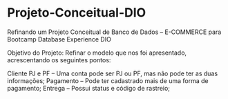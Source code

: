 # Projeto-Conceitual-DIO
 Refinando um Projeto Conceitual de Banco de Dados – E-COMMERCE para Bootcamp Database Experience  DIO

Objetivo do Projeto:
Refinar o modelo que nos foi apresentado, acrescentando os seguintes pontos:

Cliente PJ e PF – Uma conta pode ser PJ ou PF, mas não pode ter as duas informações;
Pagamento – Pode ter cadastrado mais de uma forma de pagamento;
Entrega – Possui status e código de rastreio;
